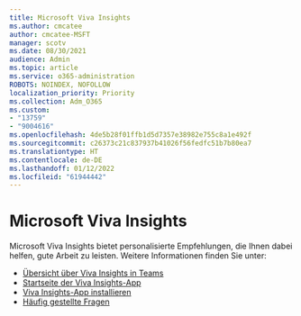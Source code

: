 ```yaml
---
title: Microsoft Viva Insights
ms.author: cmcatee
author: cmcatee-MSFT
manager: scotv
ms.date: 08/30/2021
audience: Admin
ms.topic: article
ms.service: o365-administration
ROBOTS: NOINDEX, NOFOLLOW
localization_priority: Priority
ms.collection: Adm_O365
ms.custom:
- "13759"
- "9004616"
ms.openlocfilehash: 4de5b28f01ffb1d5d7357e38982e755c8a1e492f
ms.sourcegitcommit: c26373c21c837937b41026f56fedfc51b7b80ea7
ms.translationtype: HT
ms.contentlocale: de-DE
ms.lasthandoff: 01/12/2022
ms.locfileid: "61944442"
---
```

# <a name="microsoft-viva-insights"></a>Microsoft Viva Insights

Microsoft Viva Insights bietet personalisierte Empfehlungen, die Ihnen dabei helfen, gute Arbeit zu leisten. Weitere Informationen finden Sie unter:

- [Übersicht über Viva Insights in Teams](https://docs.microsoft.com/insights/viva-teams-app)
- [Startseite der Viva Insights-App](https://docs.microsoft.com/insights/viva-insights-home)
- [Viva Insights-App installieren](https://docs.microsoft.com/insights/viva-teams-app-install)
- [Häufig gestellte Fragen](https://docs.microsoft.com/insights/viva-teams-app-faq)


